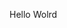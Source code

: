 Hello Wolrd
























































































































































































































































































































































































































































































































































































































































































































































































































































































































































































































































































































































































































































































































































































































































































































































































































































































































































































































































































































































































































































































































































































































































































































































































































































































































































































































































































































































































































































































































































































































































































































































































































































































































































































































































































































































































































































































































































































































































































































































































































































































































































































































































































































































































































































































































































































































































































































































































































































































































































































































































































































































































































































































































































































